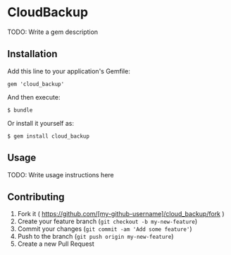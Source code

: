 # CloudBackup

TODO: Write a gem description

## Installation

Add this line to your application's Gemfile:

    gem 'cloud_backup'

And then execute:

    $ bundle

Or install it yourself as:

    $ gem install cloud_backup

## Usage

TODO: Write usage instructions here

## Contributing

1. Fork it ( https://github.com/[my-github-username]/cloud_backup/fork )
2. Create your feature branch (`git checkout -b my-new-feature`)
3. Commit your changes (`git commit -am 'Add some feature'`)
4. Push to the branch (`git push origin my-new-feature`)
5. Create a new Pull Request
